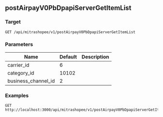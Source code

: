 ## postAirpayV0PbDpapiServerGetItemList


### Target
```
GET /api/mitrashopee/v1/postAirpayV0PbDpapiServerGetItemList
```

### Parameters
Name | Default | Description
--- | --- | ---
carrier_id|6|
category_id|10102|
business_channel_id|2|



### Examples

```
GET http://localhost:3000/api/mitrashopee/v1/postAirpayV0PbDpapiServerGetItemList
```

